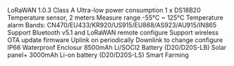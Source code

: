 LoRaWAN 1.0.3 Class A
Ultra-low power consumption
1 x DS18B20 Temperature sensor, 2 meters
Measure range -55°C ~ 125°C
Temperature alarm
Bands: CN470/EU433/KR920/US915/EU868/AS923/AU915/IN865
Support Bluetooth v5.1 and LoRaWAN remote configure
Support wireless OTA update firmware
Uplink on periodically
Downlink to change configure
IP66 Waterproof Enclosur
8500mAh Li/SOCl2 Battery (D20/D20S-LB)
Solar panel+ 3000mAh Li-on battery (D20/D20S-LS)
Smart Farming
